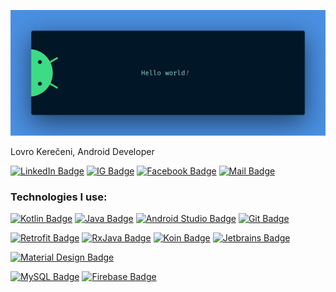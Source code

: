 ![](./assets/banner.png)

Lovro Kerečeni, Android Developer

[![LinkedIn Badge](https://img.shields.io/badge/-Lovro_Kerečeni-2867b2?style=flat-square&labelColor=2867b2&logo=linkedin&logoColor=white)](https://www.linkedin.com/in/lovro-kere%C4%8Deni-25a997200) [![IG Badge](https://img.shields.io/badge/-@lovro_kereceni-fb3958?style=flat-square&labelColor=fb3958&logo=instagram&logoColor=white)](https://www.instagram.com/lovro_kereceni) [![Facebook Badge](https://img.shields.io/badge/-Lovro_Kerečeni-4267B2?style=flat-square&labelColor=4267B2&logo=facebook&logoColor=white)](https://www.facebook.com/lovro630) [![Mail Badge](https://img.shields.io/badge/-lovro.kereceni-C71610?style=flat-square&labelColor=C71610&logo=gmail&logoColor=white)](mailto:lovro.kereceni@gmail.com)

### Technologies I use:

[![Kotlin Badge](https://img.shields.io/badge/-Kotlin-F6891F?style=for-the-badge&labelColor=252526&logo=kotlin&logoColor=B75EA4)](#) [![Java Badge](https://img.shields.io/badge/-Java-EC2025?style=for-the-badge&labelColor=252526&logo=java&logoColor=EC2025)](#) [![Android Studio Badge](https://img.shields.io/badge/-Android_Studio-3DDC84?style=for-the-badge&labelColor=252526&logo=android-studio&logoColor=3DDC84)](#) [![Git Badge](https://img.shields.io/badge/-Git-F05032?style=for-the-badge&labelColor=252526&logo=git&logoColor=F05032)](#)

[![Retrofit Badge](https://img.shields.io/badge/-Retrofit-5CB670?style=for-the-badge&labelColor=252526)](#) [![RxJava Badge](https://img.shields.io/badge/-RxJava-96008F?style=for-the-badge&labelColor=252526)](#) [![Koin Badge](https://img.shields.io/badge/-Koin-FDC63F?style=for-the-badge&labelColor=252526)](#) [![Jetbrains Badge](https://img.shields.io/badge/-Jetpack_Compose-3870B2?style=for-the-badge&labelColor=37BF6E&logo=jetbrains&logoColor=white)](#)

[![Material Design Badge](https://img.shields.io/badge/-Material_Design-757575?style=for-the-badge&labelColor=252526&logo=material-design&logoColor=757575)](#)

[![MySQL Badge](https://img.shields.io/badge/-MySQL-4479A1?style=for-the-badge&labelColor=252526&logo=mysql&logoColor=white)](#) [![Firebase Badge](https://img.shields.io/badge/-Firebase-FFCA28?style=for-the-badge&labelColor=252526&logo=firebase&logoColor=FFCA28)](#)
